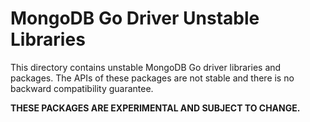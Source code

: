 MongoDB Go Driver Unstable Libraries
====================================
This directory contains unstable MongoDB Go driver libraries and packages. The APIs of these
packages are not stable and there is no backward compatibility guarantee.

**THESE PACKAGES ARE EXPERIMENTAL AND SUBJECT TO CHANGE.**
